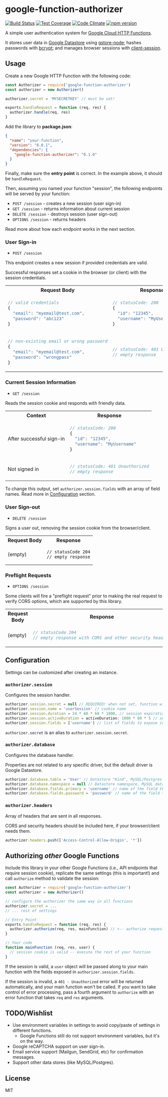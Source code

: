# google-function-authorizer

[![Build Status](https://semaphoreci.com/api/v1/pauloddr/google-function-authorizer/branches/master/shields_badge.svg)](https://semaphoreci.com/pauloddr/google-function-authorizer)
[![Test Coverage](https://lima.codeclimate.com/github/pauloddr/google-function-authorizer/badges/coverage.svg)](https://lima.codeclimate.com/github/pauloddr/google-function-authorizer/coverage)
[![Code Climate](https://lima.codeclimate.com/github/pauloddr/google-function-authorizer/badges/gpa.svg)](https://lima.codeclimate.com/github/pauloddr/google-function-authorizer)
[![npm version](https://badge.fury.io/js/google-function-authorizer.svg)](https://badge.fury.io/js/google-function-authorizer)

A simple user authentication system for [Google Cloud HTTP Functions](https://cloud.google.com/functions/docs/writing/http).

It stores user data in [Google Datastore](https://cloud.google.com/datastore/) using [gstore-node](https://github.com/sebelga/gstore-node); hashes passwords with [bcrypt](https://github.com/kelektiv/node.bcrypt.js); and manages browser sessions with [client-session](https://github.com/mozilla/node-client-sessions).

## Usage

Create a new Google HTTP Function with the following code:

```javascript
const Authorizer = require('google-function-authorizer')
const authorizer = new Authorizer()

authorizer.secret = 'MYSECRETKEY' // must be set!

exports.handleRequest = function (req, res) {
  authorizer.handle(req, res)
}
```

Add the library to __package.json__:

```json
{
  "name": "your-function",
  "version": "0.0.1",
  "dependencies": {
    "google-function-authorizer": "0.1.0"
  }
}
```

Finally, make sure the __entry point__ is correct. In the example above, it should be `handleRequest`.

Then, assuming you named your function "session", the following endpoints will be served by your function:

* `POST /session` - creates a new session (user sign-in)
* `GET /session` - returns information about current session
* `DELETE /session` - destroys session (user sign-out)
* `OPTIONS /session` - returns headers

Read more about how each endpoint works in the next section.

### User Sign-in

* `POST /session`

This endpoint creates a new session if provided credentials are valid.

Successful responses set a cookie in the browser (or client) with the session credentials.

<table>
<tr><th>Request Body</th><th>Response</th></tr>
<tr><td>

```javascript
// valid credentials
{
  "email": "myemail@test.com",
  "password": "abc123"
}
```

</td><td>

```javascript
// statusCode: 200
{
  "id": "12345",
  "username": "MyUsername"
}
```

</td></tr>

<tr><td>

```javascript
// non-existing email or wrong password
{
  "email": "myemail@test.com",
  "password": "wrongpass"
}
```

</td><td>

```javascript
// statusCode: 401 Unauthorized
// empty response
```

</td></tr>

</table>

### Current Session Information

* `GET /session`

Reads the session cookie and responds with friendly data.

<table>
<tr><th>Context</th><th>Response</th></tr>
<tr><td>After successful sign-in</td><td>

```javascript
// statusCode: 200
{
  "id": "12345",
  "username": "MyUsername"
}
```

</td></tr>

<tr><td>Not signed in</td><td>

```javascript
// statusCode: 401 Unauthorized
// empty response
```

</td></tr>

</table>

To change this output, set `authorizer.session.fields` with an array of field names. Read more in [Configuration](#configuration) section.

### User Sign-out

* `DELETE /session`

Signs a user out, removing the session cookie from the browser/client.

<table>
<tr><th>Request Body</th><th>Response</th></tr>
<tr><td>(empty)</td><td>

```
// statusCode 204
// empty response
```

</td></tr>
</table>

### Preflight Requests

* `OPTIONS /session`

Some clients will fire a "preflight request" prior to making the real request to verify CORS options, which are supported by this library.

<table>
<tr><th>Request Body</th><th>Response</th></tr>
<tr><td>(empty)</td><td>

```javascript
// statusCode 204
// empty response with CORS and other security headers
```

</td></tr>
</table>

## Configuration

Settings can be customized after creating an instance.

### `authorizer.session`

Configures the session handler.

```javascript
authorizer.session.secret = null // REQUIRED! when not set, function will crash
authorizer.session.name = 'userSession' // cookie name
authorizer.session.duration = 24 * 60 * 60 * 1000, // session expiration in ms
authorizer.session.activeDuration = activeDuration: 1000 * 60 * 5 // session active duration in ms
authorizer.session.fields = ['username'] // list of fields to expose in session object; id is automatically included
```

`authorizer.secret` is an alias to `authorizer.session.secret`. 

### `authorizer.database`

Configures the database handler. 

Properties are not related to any specific driver, but the default driver is Google Datastore.

```javascript
authorizer.database.table = 'User' // Datastore "Kind", MySQL/Postgres table name, etc
authorizer.database.namespace = null // Datastore namespace, MySQL database name, Postgres schema, etc
authorizer.database.fields.primary = 'username' // name of the field that is used together with password during sign-in
authorizer.database.fields.password = 'password' // name of the field that stores the password
```

### `authorizer.headers`

Array of headers that are sent in all responses.

CORS and security headers should be included here, if your browser/client needs them.

```javascript
authorizer.headers.push(['Access-Control-Allow-Origin', '*'])
```

## Authorizing _other_ Google Functions

Include this library in your other Google Functions (i.e., API endpoints that require session cookie), replicate the same settings (this is important!) and call `authorize` method to validate the session:

```javascript
const Authorizer = require('google-function-authorizer')
const authorizer = new Authorizer()

// configure the authorizer the same way in all functions
authorizer.secret = ...
// ... rest of settings

// Entry Point
exports.handleRequest = function (req, res) {
  authorizer.authorize(req, res, mainFunction) // <-- authorize request first
}

// Your code
function mainFunction (req, res, user) {
  // session cookie is valid -- execute the rest of your function
}
```

If the session is valid, a `user` object will be passed along to your main function with the fields exposed in `authorizer.session.fields`.

If the session is invalid, a `401 - Unauthorized` error will be returned automatically, and your main function won't be called. If you want to take control of error processing, pass a fourth argument to `authorize` with an error function that takes `req` and `res` arguments.

## TODO/Wishlist

* Use environment variables in settings to avoid copy/paste of settings in different functions.
  * Google Functions still do not support environment variables, but it's on the way.
* Google reCAPTCHA support on user sign-in.
* Email service support (Mailgun, SendGrid, etc) for confirmation messages.
* Support other data stores (like MySQL/Postgres).

## License

MIT
